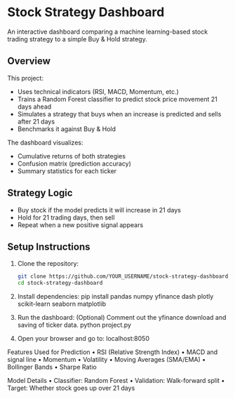 # Stock Strategy Dashboard

An interactive dashboard comparing a machine learning-based stock trading strategy to a simple Buy & Hold strategy.

## Overview

This project:
- Uses technical indicators (RSI, MACD, Momentum, etc.)
- Trains a Random Forest classifier to predict stock price movement 21 days ahead
- Simulates a strategy that buys when an increase is predicted and sells after 21 days
- Benchmarks it against Buy & Hold

The dashboard visualizes:
- Cumulative returns of both strategies
- Confusion matrix (prediction accuracy)
- Summary statistics for each ticker

## Strategy Logic

- Buy stock if the model predicts it will increase in 21 days
- Hold for 21 trading days, then sell
- Repeat when a new positive signal appears

## Setup Instructions

1. Clone the repository:
   ```bash
   git clone https://github.com/YOUR_USERNAME/stock-strategy-dashboard.git
   cd stock-strategy-dashboard
   
2. Install dependencies:
  pip install pandas numpy yfinance dash plotly scikit-learn seaborn matplotlib

3. Run the dashboard:
   (Optional) Comment out the yfinance download and saving of ticker data.
   python project.py
    
4. Open your browser and go to:
  localhost:8050

Features Used for Prediction
	•	RSI (Relative Strength Index)
	•	MACD and signal line
	•	Momentum
	•	Volatility
	•	Moving Averages (SMA/EMA)
	•	Bollinger Bands
	•	Sharpe Ratio

Model Details
	•	Classifier: Random Forest
	•	Validation: Walk-forward split
	•	Target: Whether stock goes up over 21 days
